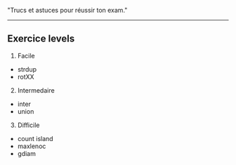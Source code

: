 "Trucs et astuces pour réussir ton exam."

-----------------------------

## Exercice levels

1. Facile

- strdup
- rotXX

2. Intermedaire

- inter
- union

3. Difficile

- count island
- maxlenoc
- gdiam

